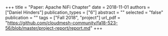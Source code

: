 +++
title = "Paper: Apache NiFi Chapter"
date = 2018-11-01
authors = ["Daniel Hinders"]
publication_types = ["6"]
abstract = ""
selected = "false"
publication = ""
tags = ["Fall 2018", "project"]
url_pdf = "https://github.com/cloudmesh-community/fa18-523-56/blob/master/project-report/report.md"
+++

